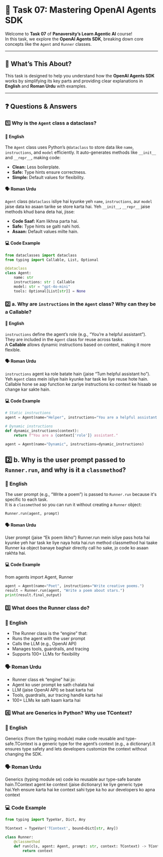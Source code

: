 # 🧠 Task 07: Mastering OpenAI Agents SDK  
Welcome to **Task 07** of **Panaversity’s Learn Agentic AI** course!  
In this task, we explore the **OpenAI Agents SDK**, breaking down core concepts like the `Agent` and `Runner` classes.

---

## 🎯 What’s This About?

This task is designed to help you understand how the **OpenAI Agents SDK** works by simplifying its key parts and providing clear explanations in **English** and **Roman Urdu** with examples.

---

## ❓ Questions & Answers

### 1️⃣ Why is the `Agent` class a dataclass?

#### 🧾 English  
The `Agent` class uses Python’s `@dataclass` to store data like `name`, `instructions`, and `model` efficiently. It auto-generates methods like `__init__` and `__repr__`, making code:

- **Clean:** Less boilerplate.  
- **Safe:** Type hints ensure correctness.  
- **Simple:** Default values for flexibility.

#### 🗣️ Roman Urdu  
`Agent` class `@dataclass` isliye hai kyunke yeh `name`, `instructions`, aur `model` jaise data ko asaan tarike se store karta hai. Yeh `__init__`, `__repr__` jaise methods khud bana deta hai, jisse:

- **Code Saaf:** Kam likhna parta hai.  
- **Safe:** Type hints se galti nahi hoti.  
- **Asaan:** Default values milte hain.

#### 💻 Code Example

```python
from dataclasses import dataclass
from typing import Callable, List, Optional

@dataclass
class Agent:
    name: str
    instructions: str | Callable
    model: str = "gpt-4o-mini"
    tools: Optional[List[str]] = None

```


### 2️⃣ a. Why are `instructions` in the `Agent` class? Why can they be a Callable?

#### 🧾 English  
`instructions` define the agent’s role (e.g., “You’re a helpful assistant”).  
They are included in the `Agent` class for reuse across tasks.  
A **Callable** allows dynamic instructions based on context, making it more flexible.

#### 🗣️ Roman Urdu  
`instructions` agent ka role batate hain (jaise “Tum helpful assistant ho”).  
Yeh `Agent` class mein isliye hain kyunke har task ke liye reuse hote hain.  
Callable hone se aap function ke zariye instructions ko context ke hisaab se change kar sakte hain.

#### 💻 Code Example

```python
# Static instructions
agent = Agent(name="Helper", instructions="You are a helpful assistant.")

# Dynamic instructions
def dynamic_instructions(context):
    return f"You are a {context['role']} assistant."

agent = Agent(name="Dynamic", instructions=dynamic_instructions)

```


## 2️⃣ b. Why is the user prompt passed to `Runner.run`, and why is it a `classmethod`?

### 🧾 English  
The user prompt (e.g., “Write a poem”) is passed to `Runner.run` because it's specific to each task.  
It is a `classmethod` so you can run it without creating a `Runner` object:

```python
Runner.run(agent, prompt)

```

#### 🗣️ Roman Urdu

User prompt (jaise “Ek poem likho”) Runner.run mein isliye pass hota hai kyunke yeh har task ke liye naya hota hai.run method classmethod hai taake Runner ka object banaye baghair directly call ho sake, jo code ko asaan rakhta hai.

#### 💻 Code Example

from agents import Agent, Runner

```python
agent = Agent(name="Poet", instructions="Write creative poems.")
result = Runner.run(agent, "Write a poem about stars.")
print(result.final_output)
```


### 3️⃣ What does the Runner class do?

### 💾 English

- The Runner class is the “engine” that:
- Runs the agent with the user prompt
- Calls the LLM (e.g., OpenAI API)
- Manages tools, guardrails, and tracing
- Supports 100+ LLMs for flexibility

### 🗣️ Roman Urdu

- Runner class ek “engine” hai jo:
- Agent ko user prompt ke sath chalata hai
- LLM (jaise OpenAI API) se baat karta hai
- Tools, guardrails, aur tracing handle karta hai
- 100+ LLMs ke sath kaam karta hai



### 4️⃣ What are Generics in Python? Why use TContext?

### 💾 English

Generics (from the typing module) make code reusable and type-safe.TContext is a generic type for the agent’s context (e.g., a dictionary).It ensures type safety and lets developers customize the context without changing the SDK.

### 🗣️ Roman Urdu

Generics (typing module se) code ko reusable aur type-safe banate hain.TContext agent ke context (jaise dictionary) ke liye generic type hai.Yeh ensure karta hai ke context sahi type ka ho aur developers ko apna context 

### 💻 Code Example

``` python
from typing import TypeVar, Dict, Any

TContext = TypeVar('TContext', bound=Dict[str, Any])

class Runner:
    @classmethod
    def run(cls, agent: Agent, prompt: str, context: TContext) -> TContext:
        return context

```


